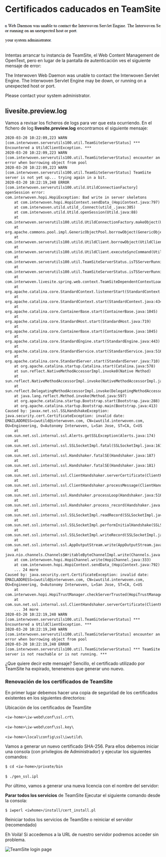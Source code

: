 # Certificados caducados en TeamSite

![The Interwoven Web Daemon was unable to contact the Interwoven Servlet Engine](images/The-Interwoven-Web-Daemon-was-unable-to-contact-the-Interwoven-Servlet-Engine-570x98.png "The Interwoven Web Daemon was unable to contact the Interwoven Servlet Engine")

Intentas arrancar tu instancia de TeamSite, el Web Content Management de OpenText, pero en lugar de la pantalla de autenticación ves el siguiente mensaje de error:

The Interwoven Web Daemon was unable to contact the Interwoven Servlet Engine. The Interwoven Servlet Engine may be down, or running on a unexpected host or port.

Please contact your system administrator.

## livesite.preview.log
Vamos a revisar los ficheros de logs para ver que esta ocurriendo. En el fichero de log **livesite.preview.log** encontramos el siguiente mensaje:


```
2020-03-20 10:22:09,223 WARN  [com.interwoven.serverutils100.util.TeamSiteServerStatus] *** Encountered a UtildClientException. ***
2020-03-20 10:22:09,223 WARN  [com.interwoven.serverutils100.util.TeamSiteServerStatus] encounter an error when borrowing object from pool
2020-03-20 10:22:09,223 WARN  [com.interwoven.serverutils100.util.TeamSiteServerStatus] TeamSite server is not yet up... trying again in a bit.
2020-03-20 10:22:19,240 ERROR [com.interwoven.serverutils100.utild.UtildConnectionFactory] openSession error:
com.interwoven.hopi.HopiException: Bad write in server skeletons
	at com.interwoven.hopi.HopiContext.sendData_(HopiContext.java:797)
	at com.interwoven.utild.utild_.Connect(utild_.java:305)
	at com.interwoven.utild.Utild.openSession(Utild.java:88)
	at com.interwoven.serverutils100.utild.UtildConnectionFactory.makeObject(UtildConnectionFactory.java:77)
	at org.apache.commons.pool.impl.GenericObjectPool.borrowObject(GenericObjectPool.java:974)
	at com.interwoven.serverutils100.utild.UtildClient.borrowObject(UtildClient.java:85)
	at com.interwoven.serverutils100.utild.UtildClient.executeSyncCommand(UtildClient.java:141)
	at com.interwoven.serverutils100.util.TeamSiteServerStatus.isTSServerRunning(TeamSiteServerStatus.java:79)
	at com.interwoven.serverutils100.util.TeamSiteServerStatus.isTSServerRunning(TeamSiteServerStatus.java:43)
	at com.interwoven.livesite.spring.web.context.TeamSiteDependentContextLoaderListener.contextInitialized(TeamSiteDependentContextLoaderListener.java:37)
	at org.apache.catalina.core.StandardContext.listenerStart(StandardContext.java:3843)
	at org.apache.catalina.core.StandardContext.start(StandardContext.java:4342)
	at org.apache.catalina.core.ContainerBase.start(ContainerBase.java:1045)
	at org.apache.catalina.core.StandardHost.start(StandardHost.java:719)
	at org.apache.catalina.core.ContainerBase.start(ContainerBase.java:1045)
	at org.apache.catalina.core.StandardEngine.start(StandardEngine.java:443)
	at org.apache.catalina.core.StandardService.start(StandardService.java:516)
	at org.apache.catalina.core.StandardServer.start(StandardServer.java:710)
	at org.apache.catalina.startup.Catalina.start(Catalina.java:578)
	at sun.reflect.NativeMethodAccessorImpl.invoke0(Native Method)
	at sun.reflect.NativeMethodAccessorImpl.invoke(NativeMethodAccessorImpl.java:39)
	at sun.reflect.DelegatingMethodAccessorImpl.invoke(DelegatingMethodAccessorImpl.java:25)
	at java.lang.reflect.Method.invoke(Method.java:597)
	at org.apache.catalina.startup.Bootstrap.start(Bootstrap.java:288)
	at org.apache.catalina.startup.Bootstrap.main(Bootstrap.java:413)
Caused by: javax.net.ssl.SSLHandshakeException: java.security.cert.CertificateException: invalid date: EMAILADDRESS=iwutild@interwoven.com, CN=iwutild.interwoven.com, OU=Engineering, O=Autonomy Interwoven, L=San Jose, ST=CA, C=US
	at com.sun.net.ssl.internal.ssl.Alerts.getSSLException(Alerts.java:174)
	at com.sun.net.ssl.internal.ssl.SSLSocketImpl.fatal(SSLSocketImpl.java:1611)
	at com.sun.net.ssl.internal.ssl.Handshaker.fatalSE(Handshaker.java:187)
	at com.sun.net.ssl.internal.ssl.Handshaker.fatalSE(Handshaker.java:181)
	at com.sun.net.ssl.internal.ssl.ClientHandshaker.serverCertificate(ClientHandshaker.java:1035)
	at com.sun.net.ssl.internal.ssl.ClientHandshaker.processMessage(ClientHandshaker.java:124)
	at com.sun.net.ssl.internal.ssl.Handshaker.processLoop(Handshaker.java:516)
	at com.sun.net.ssl.internal.ssl.Handshaker.process_record(Handshaker.java:454)
	at com.sun.net.ssl.internal.ssl.SSLSocketImpl.readRecord(SSLSocketImpl.java:884)
	at com.sun.net.ssl.internal.ssl.SSLSocketImpl.performInitialHandshake(SSLSocketImpl.java:1112)
	at com.sun.net.ssl.internal.ssl.SSLSocketImpl.writeRecord(SSLSocketImpl.java:623)
	at com.sun.net.ssl.internal.ssl.AppOutputStream.write(AppOutputStream.java:59)
	at java.nio.channels.Channels$WritableByteChannelImpl.write(Channels.java:275)
	at com.interwoven.hopi.HopiChannel.write(HopiChannel.java:333)
	at com.interwoven.hopi.HopiContext.sendData_(HopiContext.java:792)
	... 24 more
Caused by: java.security.cert.CertificateException: invalid date: EMAILADDRESS=iwutild@interwoven.com, CN=iwutild.interwoven.com, OU=Engineering, O=Autonomy Interwoven, L=San Jose, ST=CA, C=US
	at com.interwoven.hopi.HopiTrustManager.checkServerTrusted(HopiTrustManager.java:273)
	at com.sun.net.ssl.internal.ssl.ClientHandshaker.serverCertificate(ClientHandshaker.java:1027)
	... 34 more
2020-03-20 10:22:19,240 WARN  [com.interwoven.serverutils100.util.TeamSiteServerStatus] *** Encountered a UtildClientException. ***
2020-03-20 10:22:19,240 WARN  [com.interwoven.serverutils100.util.TeamSiteServerStatus] encounter an error when borrowing object from pool
2020-03-20 10:22:19,240 ERROR [com.interwoven.serverutils100.util.TeamSiteServerStatus] *** TeamSite server is not reachable or is not running. ***
``` 

¿Que quiere decir este mensaje? Sencillo, el certificado utilizado por TeamSite ha expirado, tenenemos que generar uno nuevo.

 

### Renovación de los certificados de TeamSite
En primer lugar debemos hacer una copia de seguridad de los certificados existentes en los siguientes directorios:

Ubicación de los certificados de TeamSite

```
<iw-home>\iw-webd\conf\ssl.crt\

<iw-home>\iw-webd\conf\ssl.key\

<iw-home>\local\config\ssl\iwutild\
```

Vamos a generar un nuevo certificado SHA-256. Para ellos debemos  iniciar una consola (con privilegios de Administrador) y ejecutar los siguientes comandos:

```
$ cd <iw-home>/private/bin

$ ./gen_ssl.ipl
```

Por último, vamos a generar una nueva licencia con el nombre del servidor:

**Parar todos los servicios** de TeamSite
Ejecutar el siguiente comando desde la consola:

```
$ iwperl <iwhome>/install/cert_install.pl
```

Reiniciar todos los servicios de TeamSite o reiniciar el servidor (recomendado)
 

Eh Voilà! Si accedemos a la URL de nuestro servidor podremos acceder sin problema.

![TeamSite login page](images/teamsite-login-page-1200x546.jpg "TeamSite login page")

 